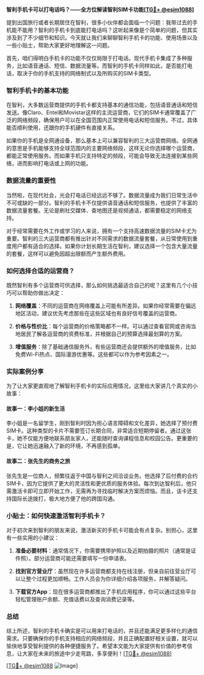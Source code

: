 **智利手机卡可以打电话吗？——全方位解读智利SIM卡功能[[TG💪+ @esim1088](https://t.me/s/esim1088)]**

提到出国旅行或者长期居住在智利，很多小伙伴都会面临一个问题：我带过去的手机能不能用？智利的手机卡到底能打电话吗？这听起来像是个简单的问题，但其实涉及到了不少细节和知识。今天就让我们来聊聊智利手机卡的功能、使用场景以及一些小贴士，帮助大家更好地理解这一问题。

首先，咱们得明白手机卡的功能不仅仅局限于打电话。现代手机卡集成了多种服务，比如语音通话、短信、数据流量等。而智利的手机卡同样如此，是否能打电话，取决于你的手机支持的网络制式以及所购买的SIM卡类型。

### 智利手机卡的基本功能

在智利，大多数运营商提供的手机卡都支持基本的通信功能，包括语音通话和短信发送。像Claro、Entel和Movistar这样的主流运营商，它们的SIM卡通常覆盖了广泛的网络频段，确保用户可以在全国范围内正常使用电话和短信服务。不过，具体能否顺利使用，还跟你的手机硬件有直接关系。

如果你的手机是全网通设备，那么基本上可以兼容智利的三大运营商网络。全网通的意思是手机能够支持全球范围内的主要网络频段，这样无论你选择哪个运营商，都能正常使用服务。而如果手机只支持特定的频段，可能会导致无法连接到某些网络，进而影响打电话或上网的功能。

### 数据流量的重要性

当然啦，在现代社会，光会打电话已经远远不够了。数据流量成为我们日常生活中不可或缺的一部分。智利的手机卡不仅提供语音通话和短信服务，也提供了丰富的数据流量套餐。无论是刷社交媒体、查地图还是视频通话，都需要稳定的网络支持。

对于经常需要在外工作或学习的人来说，拥有一个支持高速数据流量的SIM卡尤为重要。智利的三大运营商都有推出针对不同需求的数据流量套餐，从日常使用到重度用户都有适合的选择。如果你计划长期生活在智利，建议选择一个包含大量流量的套餐，这样可以避免因超出限额而产生额外费用。

### 如何选择合适的运营商？

既然智利有多个运营商可供选择，那么如何挑选最适合自己的呢？这里有几个小技巧可以帮助你做出决定：

1. **网络覆盖**：不同的运营商在网络覆盖上可能有所差异。如果你经常需要在偏远地区活动，建议优先考虑那些在这些区域也有良好信号覆盖的运营商。
   
2. **价格与性价比**：每个运营商的价格策略都不一样。可以通过查看官网或咨询当地居民了解各运营商的资费标准，并根据自己的预算选择最划算的方案。
   
3. **增值服务**：除了基础通信服务外，有些运营商还会提供额外的增值服务，比如免费Wi-Fi热点、国际漫游优惠等。这些都可以作为参考因素之一。

### 实际案例分享

为了让大家更直观地了解智利手机卡的实际应用情况，这里给大家讲几个真实的小故事：

#### 故事一：李小姐的新生活
李小姐是一名留学生，刚到智利时因为担心语言障碍和文化差异，她选择了预付费SIM卡。这种类型的卡片不需要签订长期合同，非常适合短期停留者。通过这张卡，她不仅能方便地联系朋友家人，还能随时查询课程信息和校园公告。更重要的是，它让她迅速融入了新的环境，不再感到孤单。

#### 故事二：张先生的商务之旅
张先生是一位商人，频繁往返于中国与智利之间洽谈业务。他选择了后付费的合约SIM卡，因为它提供了更大的灵活性和更优质的服务体验。每次到达智利后，他只需激活卡即可立即开始工作，无需再为寻找临时解决方案而烦恼。而且，该卡还支持国际长途拨打，极大地方便了他的跨国沟通。

### 小贴士：如何快速激活智利手机卡？

对于初次来到智利的朋友来说，激活新买的手机卡可能会有点复杂。别担心，这里有一些实用的小建议：

1. **准备必要材料**：通常情况下，你需要携带护照以及近期拍摄的照片（通常是证件照）。部分运营商可能还需要填写一份申请表。
   
2. **找到官方营业厅**：虽然现在许多运营商都支持在线注册，但亲自前往营业厅可以让整个过程更加顺畅。工作人员会为你详细介绍各项服务，并解答疑问。
   
3. **下载官方App**：现在很多运营商都推出了手机应用程序，你可以通过这些平台轻松管理账户余额、充值话费以及查询消费记录等。

### 总结

综上所述，智利的手机卡确实是可以用来打电话的，并且还能满足更多样化的通信需求。只要确保你的手机支持相应的网络频段，并且正确配置好相关设置，就可以愉快地享受智利提供的各种便捷服务了。希望本文能为大家提供有价值的参考信息，让大家在未来的旅途中少走弯路，多享便利！[[TG💪+ @esim1088](https://t.me/s/esim1088)] 

[[TG💪+ @esim1088](https://t.me/s/esim1088) ![Image](https://i.postimg.cc/4NQfJmqS/Snipaste-2025-05-13-00-14-12.png)]